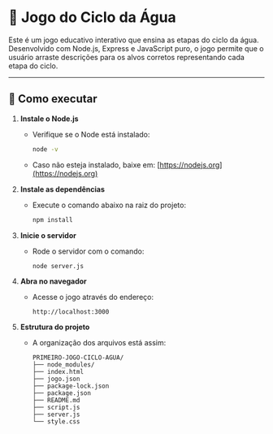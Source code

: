 # 🌊 Jogo do Ciclo da Água

Este é um jogo educativo interativo que ensina as etapas do ciclo da água. Desenvolvido com Node.js, Express e JavaScript puro, o jogo permite que o usuário arraste descrições para os alvos corretos representando cada etapa do ciclo.

---

## 🚀 Como executar

1. **Instale o Node.js**
   - Verifique se o Node está instalado:
     ```bash
     node -v
     ```
   - Caso não esteja instalado, baixe em: [https://nodejs.org](https://nodejs.org)

2. **Instale as dependências**
   - Execute o comando abaixo na raiz do projeto:
     ```bash
     npm install
     ```

3. **Inicie o servidor**
   - Rode o servidor com o comando:
     ```bash
     node server.js
     ```

4. **Abra no navegador**
   - Acesse o jogo através do endereço:
     ```text
     http://localhost:3000
     ```

5. **Estrutura do projeto**
   - A organização dos arquivos está assim:

     ```text
     PRIMEIRO-JOGO-CICLO-AGUA/
     ├── node_modules/
     ├── index.html
     ├── jogo.json
     ├── package-lock.json
     ├── package.json
     ├── README.md
     ├── script.js
     ├── server.js
     └── style.css
     ```
